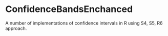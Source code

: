 # ConfidenceBandsEnchanced
A number of implementations of confidence intervals in R using S4, S5, R6 approach.
